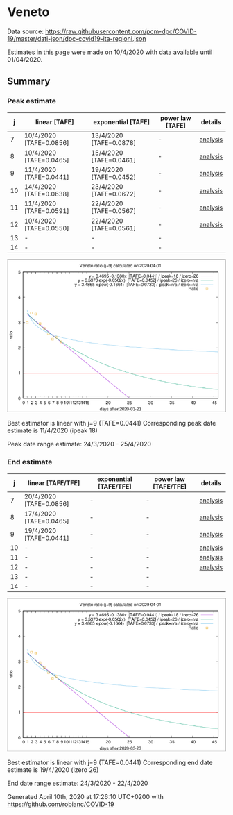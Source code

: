 # Veneto


Data source: https://raw.githubusercontent.com/pcm-dpc/COVID-19/master/dati-json/dpc-covid19-ita-regioni.json

Estimates in this page were made on 10/4/2020 with data available until 01/04/2020.


## Summary 

### Peak estimate 
|j|linear [TAFE]|exponential [TAFE]|power law [TAFE]|details|
|---|----|-----------|---------|-------|
|7|10/4/2020 [TAFE=0.0856]|13/4/2020 [TAFE=0.0878]|-|[analysis](COVID-19_veneto_j7_2020-04-01.md)|
|8|10/4/2020 [TAFE=0.0465]|15/4/2020 [TAFE=0.0461]|-|[analysis](COVID-19_veneto_j8_2020-04-01.md)|
|9|11/4/2020 [TAFE=0.0441]|19/4/2020 [TAFE=0.0452]|-|[analysis](COVID-19_veneto_j9_2020-04-01.md)|
|10|14/4/2020 [TAFE=0.0638]|23/4/2020 [TAFE=0.0672]|-|[analysis](COVID-19_veneto_j10_2020-04-01.md)|
|11|11/4/2020 [TAFE=0.0591]|22/4/2020 [TAFE=0.0567]|-|[analysis](COVID-19_veneto_j11_2020-04-01.md)|
|12|10/4/2020 [TAFE=0.0550]|22/4/2020 [TAFE=0.0561]|-|[analysis](COVID-19_veneto_j12_2020-04-01.md)|
|13|-|-|-||
|14|-|-|-||

![best peak estimate](COVID-19_veneto_j9_2020-04-01.png)

Best estimator is linear with j=9 (TAFE=0.0441)
Corresponding peak date estimate is 11/4/2020 (ipeak 18)


Peak date range estimate: 24/3/2020 - 25/4/2020

### End estimate 
|j|linear [TAFE/TFE]|exponential [TAFE/TFE]|power law [TAFE/TFE]|details|
|---|----|-----------|---------|-------|
|7|20/4/2020 [TAFE=0.0856]|-|-|[analysis](COVID-19_veneto_j7_2020-04-01.md)|
|8|17/4/2020 [TAFE=0.0465]|-|-|[analysis](COVID-19_veneto_j8_2020-04-01.md)|
|9|19/4/2020 [TAFE=0.0441]|-|-|[analysis](COVID-19_veneto_j9_2020-04-01.md)|
|10|-|-|-|[analysis](COVID-19_veneto_j10_2020-04-01.md)|
|11|-|-|-|[analysis](COVID-19_veneto_j11_2020-04-01.md)|
|12|-|-|-|[analysis](COVID-19_veneto_j12_2020-04-01.md)|
|13|-|-|-||
|14|-|-|-||

![best zero estimate](COVID-19_veneto_j9_2020-04-01.png)

Best estimator is linear with j=9 (TAFE=0.0441)
Corresponding end date estimate is 19/4/2020 (izero 26)


End date range estimate: 24/3/2020 - 22/4/2020

Generated April 10th, 2020 at 17:26:10 UTC+0200 with https://github.com/robianc/COVID-19
